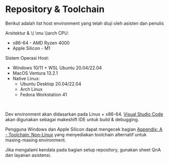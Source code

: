 # Repository & Toolchain
Berikut adalah list host environment yang telah diuji oleh asisten dan penulis

Arsitektur & \\( \mu \\)arch CPU:
- x86-64 - AMD Ryzen 4000
- Apple Silicon - M1

Sistem Operasi Host:
- Windows 10/11 + WSL Ubuntu 20.04/22.04
- MacOS Ventura 13.2.1
- Native Linux:
    - Ubuntu Desktop 20.04/22.04
    - Arch Linux
    - Fedora Workstation 41

<br/>

Dev environment akan didasarkan pada Linux + x86-64.
[Visual Studio Code](https://code.visualstudio.com/) akan digunakan sebagai makeshift IDE untuk build & debugging.

Pengguna Windows dan Apple Silicon dapat mengecek bagian [Appendix: A - Toolchain: Non-Linux](../../../back-matter/appendix/toolchain/index.md)
yang menyediakan toolchain alternatif untuk masing-masing environment.

Jika mengalami kendala pada bagian setup repository, gunakan sheet QnA dan layanan asistensi.
